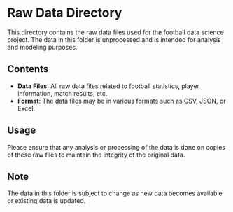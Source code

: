 # Raw Data Directory

This directory contains the raw data files used for the football data science project. The data in this folder is unprocessed and is intended for analysis and modeling purposes.

## Contents

- **Data Files**: All raw data files related to football statistics, player information, match results, etc.
- **Format**: The data files may be in various formats such as CSV, JSON, or Excel.

## Usage

Please ensure that any analysis or processing of the data is done on copies of these raw files to maintain the integrity of the original data.

## Note

The data in this folder is subject to change as new data becomes available or existing data is updated.
